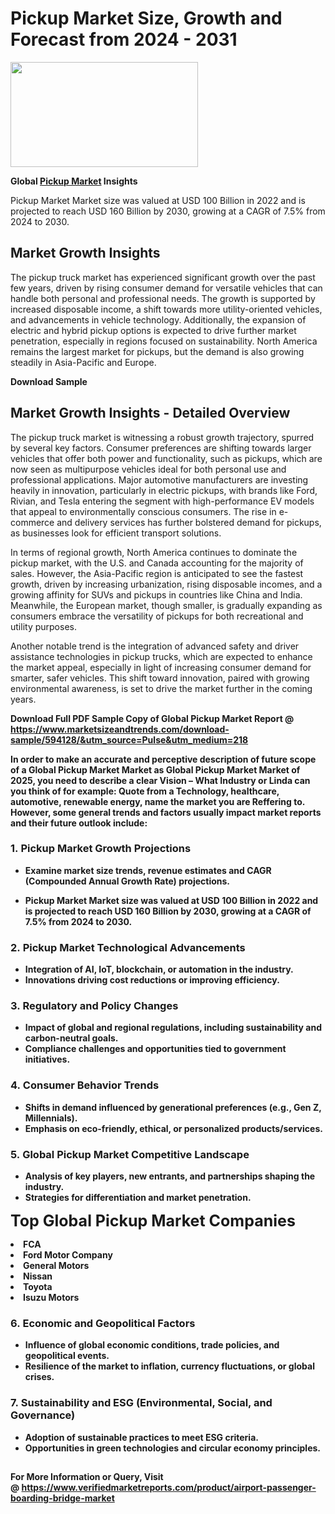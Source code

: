 <H1>Pickup Market Size, Growth and Forecast from 2024 - 2031</H1><img class="aligncenter size-medium wp-image-584254" src="https://thirdeyenews.in/wp-content/uploads/2024/09/Global-Market-Research-300x168.jpeg" alt="" width="300" height="168" /><p><strong>Global&nbsp;<a href="https://www.marketsizeandtrends.com/download-sample/594128/&amp;utm_source=Pulse&amp;utm_medium=218">Pickup Market</a> Insights</strong></p><p>Pickup Market Market size was valued at USD 100 Billion in 2022 and is projected to reach USD 160 Billion by 2030, growing at a CAGR of 7.5% from 2024 to 2030.</p><p><h2>Market Growth Insights</h2> <p>The pickup truck market has experienced significant growth over the past few years, driven by rising consumer demand for versatile vehicles that can handle both personal and professional needs. The growth is supported by increased disposable income, a shift towards more utility-oriented vehicles, and advancements in vehicle technology. Additionally, the expansion of electric and hybrid pickup options is expected to drive further market penetration, especially in regions focused on sustainability. North America remains the largest market for pickups, but the demand is also growing steadily in Asia-Pacific and Europe.</p> <p><strong>Download Sample</strong></p> <h2>Market Growth Insights - Detailed Overview</h2> <p>The pickup truck market is witnessing a robust growth trajectory, spurred by several key factors. Consumer preferences are shifting towards larger vehicles that offer both power and functionality, such as pickups, which are now seen as multipurpose vehicles ideal for both personal use and professional applications. Major automotive manufacturers are investing heavily in innovation, particularly in electric pickups, with brands like Ford, Rivian, and Tesla entering the segment with high-performance EV models that appeal to environmentally conscious consumers. The rise in e-commerce and delivery services has further bolstered demand for pickups, as businesses look for efficient transport solutions.</p> <p>In terms of regional growth, North America continues to dominate the pickup market, with the U.S. and Canada accounting for the majority of sales. However, the Asia-Pacific region is anticipated to see the fastest growth, driven by increasing urbanization, rising disposable incomes, and a growing affinity for SUVs and pickups in countries like China and India. Meanwhile, the European market, though smaller, is gradually expanding as consumers embrace the versatility of pickups for both recreational and utility purposes.</p> <p>Another notable trend is the integration of advanced safety and driver assistance technologies in pickup trucks, which are expected to enhance the market appeal, especially in light of increasing consumer demand for smarter, safer vehicles. This shift toward innovation, paired with growing environmental awareness, is set to drive the market further in the coming years.</p> <p><strong></p><p><span class=""><strong>Download Full PDF Sample Copy of Global Pickup Market Report</strong> @ <a href="https://www.marketsizeandtrends.com/download-sample/594128/&amp;utm_source=Pulse&amp;utm_medium=218" target="_blank">https://www.marketsizeandtrends.com/download-sample/594128/&amp;utm_source=Pulse&amp;utm_medium=218</a></span></p><p>In order to make an accurate and perceptive description of future scope of a Global&nbsp;Pickup Market Market as Global&nbsp;Pickup Market Market of 2025, you need to describe a clear Vision &ndash; What Industry or Linda can you think of for example: Quote from a Technology, healthcare, automotive, renewable energy, name the market you are Reffering to. However, some general trends and factors usually impact market reports and their future outlook include:</p><h3>1.&nbsp;<strong>Pickup Market Growth Projections</strong></h3><ul><li>Examine market size trends, revenue estimates and CAGR (Compounded Annual Growth Rate) projections.</li><li><p>Pickup Market Market size was valued at USD 100 Billion in 2022 and is projected to reach USD 160 Billion by 2030, growing at a CAGR of 7.5% from 2024 to 2030.</p></li></ul><h3>2.&nbsp;<strong>Pickup Market Technological Advancements</strong></h3><ul><li>Integration of AI, IoT, blockchain, or automation in the industry.</li><li>Innovations driving cost reductions or improving efficiency.</li></ul><h3>3.&nbsp;<strong>Regulatory and Policy Changes</strong></h3><ul><li>Impact of global and regional regulations, including sustainability and carbon-neutral goals.</li><li>Compliance challenges and opportunities tied to government initiatives.</li></ul><h3>4.&nbsp;<strong>Consumer Behavior Trends</strong></h3><ul><li>Shifts in demand influenced by generational preferences (e.g., Gen Z, Millennials).</li><li>Emphasis on eco-friendly, ethical, or personalized products/services.</li></ul><h3>5.&nbsp;<strong>Global Pickup Market Competitive Landscape</strong></h3><ul><li>Analysis of key players, new entrants, and partnerships shaping the industry.</li><li>Strategies for differentiation and market penetration.</li></ul><p data-pm-slice="1 1 []"><span style="color: inherit; font-family: inherit; font-size: 25px;">Top Global Pickup Market Companies</span></p><div class="" data-test-id=""><p><li>FCA</li><li> Ford Motor Company</li><li> General Motors</li><li> Nissan</li><li> Toyota</li><li> Isuzu Motors</li></p></div><h3>6.&nbsp;<strong>Economic and Geopolitical Factors</strong></h3><ul><li>Influence of global economic conditions, trade policies, and geopolitical events.</li><li>Resilience of the market to inflation, currency fluctuations, or global crises.</li></ul><h3>7.&nbsp;<strong>Sustainability and ESG (Environmental, Social, and Governance)</strong></h3><ul><li>Adoption of sustainable practices to meet ESG criteria.</li><li>Opportunities in green technologies and circular economy principles.</li></ul><h2><strong style="font-size: 14px;">For More Information or Query, Visit @&nbsp;</strong><a style="background-color: #ffffff; font-size: 14px;" href="https://www.marketsizeandtrends.com/report/pickup-market/" target="_blank">https://www.verifiedmarketreports.com/product/airport-passenger-boarding-bridge-market</a></h2>
